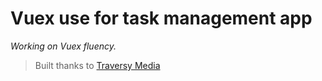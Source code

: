 # Vuex use for task management app

_Working on Vuex fluency._

> Built thanks to [Traversy Media](https://www.youtube.com/watch?v=5lVQgZzLMHc)
